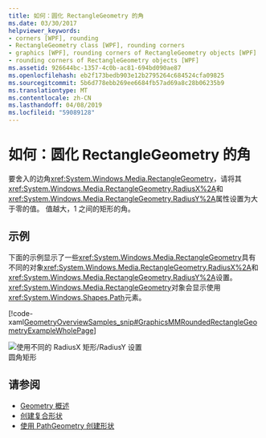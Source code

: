 ```yaml
---
title: 如何：圆化 RectangleGeometry 的角
ms.date: 03/30/2017
helpviewer_keywords:
- corners [WPF], rounding
- RectangleGeometry class [WPF], rounding corners
- graphics [WPF], rounding corners of RectangleGeometry objects [WPF]
- rounding corners of RectangleGeometry objects [WPF]
ms.assetid: 926644bc-1357-4c0b-ac81-694bd090ae87
ms.openlocfilehash: eb2f173bedb903e12b2795264c684524cfa09825
ms.sourcegitcommit: 5b6d778ebb269ee6684fb57ad69a8c28b06235b9
ms.translationtype: MT
ms.contentlocale: zh-CN
ms.lasthandoff: 04/08/2019
ms.locfileid: "59089128"
---
```

# <a name="how-to-round-the-corners-of-a-rectanglegeometry"></a>如何：圆化 RectangleGeometry 的角
要舍入的边角<xref:System.Windows.Media.RectangleGeometry>，请将其<xref:System.Windows.Media.RectangleGeometry.RadiusX%2A>和<xref:System.Windows.Media.RectangleGeometry.RadiusY%2A>属性设置为大于零的值。 值越大，1 之间的矩形的角。  
  
## <a name="example"></a>示例  
 下面的示例显示了一些<xref:System.Windows.Media.RectangleGeometry>具有不同的对象<xref:System.Windows.Media.RectangleGeometry.RadiusX%2A>和<xref:System.Windows.Media.RectangleGeometry.RadiusY%2A>设置。 <xref:System.Windows.Media.RectangleGeometry>对象会显示使用<xref:System.Windows.Shapes.Path>元素。  
  
 [!code-xaml[GeometryOverviewSamples_snip#GraphicsMMRoundedRectangleGeometryExampleWholePage](~/samples/snippets/csharp/VS_Snippets_Wpf/GeometryOverviewSamples_snip/CS/RectangleGeometryRoundedCornerExample.xaml#graphicsmmroundedrectanglegeometryexamplewholepage)]  
  
 ![使用不同的 RadiusX 矩形&#47;RadiusY 设置](./media/graphicsmm-rounded.png "graphicsmm_rounded")  
圆角矩形  
  
## <a name="see-also"></a>请参阅

- [Geometry 概述](geometry-overview.md)
- [创建复合形状](how-to-create-a-composite-shape.md)
- [使用 PathGeometry 创建形状](how-to-create-a-shape-by-using-a-pathgeometry.md)
